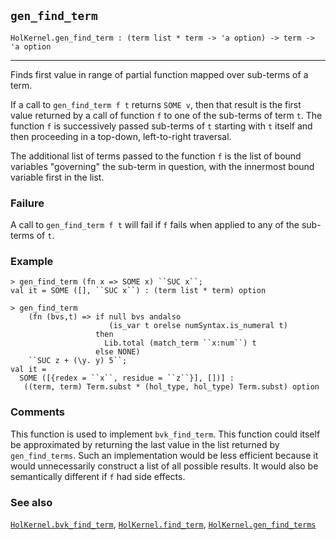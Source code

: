 ## `gen_find_term`

``` hol4
HolKernel.gen_find_term : (term list * term -> 'a option) -> term -> 'a option
```

------------------------------------------------------------------------

Finds first value in range of partial function mapped over sub-terms of
a term.

If a call to `gen_find_term f t` returns `SOME v`, then that result is
the first value returned by a call of function `f` to one of the
sub-terms of term `t`. The function `f` is successively passed sub-terms
of `t` starting with `t` itself and then proceeding in a top-down,
left-to-right traversal.

The additional list of terms passed to the function `f` is the list of
bound variables "governing" the sub-term in question, with the innermost
bound variable first in the list.

### Failure

A call to `gen_find_term f t` will fail if `f` fails when applied to any
of the sub-terms of `t`.

### Example

``` hol4
> gen_find_term (fn x => SOME x) ``SUC x``;
val it = SOME ([], ``SUC x``) : (term list * term) option

> gen_find_term
    (fn (bvs,t) => if null bvs andalso
                      (is_var t orelse numSyntax.is_numeral t)
                   then
                     Lib.total (match_term ``x:num``) t
                   else NONE)
    ``SUC z + (\y. y) 5``;
val it =
  SOME ([{redex = ``x``, residue = ``z``}], [])] :
   ((term, term) Term.subst * (hol_type, hol_type) Term.subst) option
```

### Comments

This function is used to implement `bvk_find_term`. This function could
itself be approximated by returning the last value in the list returned
by `gen_find_terms`. Such an implementation would be less efficient
because it would unnecessarily construct a list of all possible results.
It would also be semantically different if `f` had side effects.

### See also

[`HolKernel.bvk_find_term`](#HolKernel.bvk_find_term),
[`HolKernel.find_term`](#HolKernel.find_term),
[`HolKernel.gen_find_terms`](#HolKernel.gen_find_terms)

